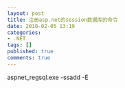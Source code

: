 ```yaml
---
layout: post
title: 注册asp.net的session数据库的命令
date: 2010-02-05 13:19
categories:
- .NET
tags: []
published: true
comments: true
---
```

<p>aspnet_regsql.exe -ssadd -E</p>
